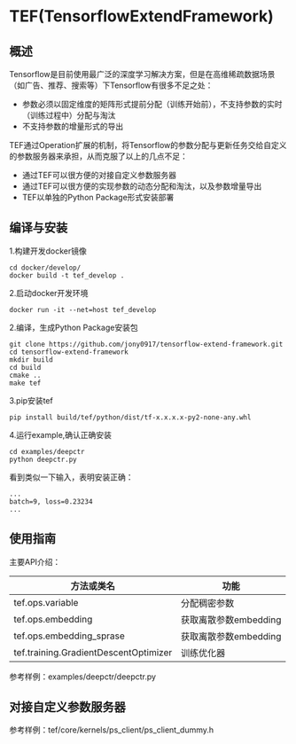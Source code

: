 # TEF(TensorflowExtendFramework)

## 概述
Tensorflow是目前使用最广泛的深度学习解决方案，但是在高维稀疏数据场景（如广告、推荐、搜索等）下Tensorflow有很多不足之处：

* 参数必须以固定维度的矩阵形式提前分配（训练开始前），不支持参数的实时（训练过程中）分配与淘汰
* 不支持参数的增量形式的导出

TEF通过Operation扩展的机制，将Tensorflow的参数分配与更新任务交给自定义的参数服务器来承担，从而克服了以上的几点不足：

* 通过TEF可以很方便的对接自定义参数服务器
* 通过TEF可以很方便的实现参数的动态分配和淘汰，以及参数增量导出
* TEF以单独的Python Package形式安装部署

## 编译与安装

1.构建开发docker镜像

```
cd docker/develop/
docker build -t tef_develop .
```

2.启动docker开发环境

```
docker run -it --net=host tef_develop

```

2.编译，生成Python Package安装包

```
git clone https://github.com/jony0917/tensorflow-extend-framework.git
cd tensorflow-extend-framework
mkdir build
cd build
cmake ..
make tef
```

3.pip安装tef

```
pip install build/tef/python/dist/tf-x.x.x.x-py2-none-any.whl
```

4.运行example,确认正确安装

```
cd examples/deepctr
python deepctr.py
```

看到类似一下输入，表明安装正确：

```
...
batch=9, loss=0.23234
...
```

## 使用指南
主要API介绍：

|方法或类名|功能|
|---|---|
|tef.ops.variable|分配稠密参数|
|tef.ops.embedding|获取离散参数embedding|
|tef.ops.embedding_sprase|获取离散参数embedding|
|tef.training.GradientDescentOptimizer|训练优化器|


参考样例：examples/deepctr/deepctr.py


## 对接自定义参数服务器

参考样例：tef/core/kernels/ps\_client/ps\_client\_dummy.h
